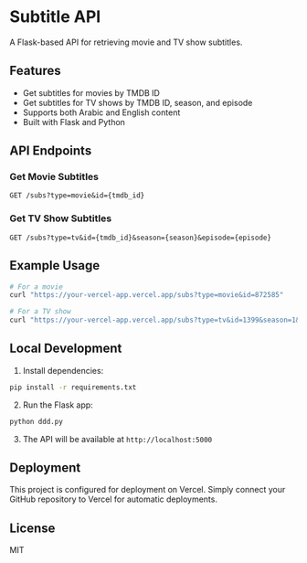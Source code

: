 # Subtitle API

A Flask-based API for retrieving movie and TV show subtitles.

## Features

- Get subtitles for movies by TMDB ID
- Get subtitles for TV shows by TMDB ID, season, and episode
- Supports both Arabic and English content
- Built with Flask and Python

## API Endpoints

### Get Movie Subtitles
```
GET /subs?type=movie&id={tmdb_id}
```

### Get TV Show Subtitles
```
GET /subs?type=tv&id={tmdb_id}&season={season}&episode={episode}
```

## Example Usage

```bash
# For a movie
curl "https://your-vercel-app.vercel.app/subs?type=movie&id=872585"

# For a TV show
curl "https://your-vercel-app.vercel.app/subs?type=tv&id=1399&season=1&episode=1"
```

## Local Development

1. Install dependencies:
```bash
pip install -r requirements.txt
```

2. Run the Flask app:
```bash
python ddd.py
```

3. The API will be available at `http://localhost:5000`

## Deployment

This project is configured for deployment on Vercel. Simply connect your GitHub repository to Vercel for automatic deployments.

## License

MIT
